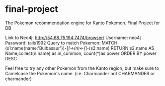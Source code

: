 # final-project
The Pokemon recommendation engine for Kanto Pokemon. Final Project for DB

Link to Neo4j: http://54.68.75.194:7474/browser/
Username: neo4j
Password: tails1992
Query to match Pokemon:
MATCH (s1:name{name:'Bulbasaur'})-[*]->(n)<-[*]-(s2:name)
RETURN s2.name AS Name,collect(n.name) as in_common, count(*)as power ORDER BY power DESC

Feel free to try any other Pokemon from the Kanto region, but make sure to Camelcase the Pokemon's name. (i.e. Charmander not CHARMANDER or charmander)
